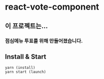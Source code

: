 # react-vote-component

## 이 프로젝트는...

### 점심메뉴 투표를 위해 만들어졌습니다.



## Install & Start

```
yarn (install)
yarn start (launch)
```

